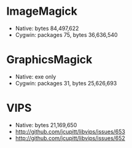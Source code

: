 
ImageMagick
=======================================
- Native: bytes 84,497,622
- Cygwin: packages 75, bytes 36,636,540

GraphicsMagick
=======================================
- Native: exe only
- Cygwin: packages 31, bytes 25,626,693

VIPS
==========================
- Native: bytes 21,169,650
- http://github.com/jcupitt/libvips/issues/653
- http://github.com/jcupitt/libvips/issues/652
